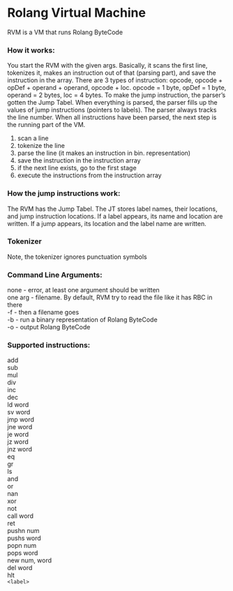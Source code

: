 
# Rolang Virtual Machine
 
 
RVM is a VM that runs Rolang ByteCode
 
 
### How it works:<br>
You start the RVM with the given args. Basically, it scans the first line, tokenizes it, makes an instruction out of that (parsing part), and save the instruction in the array. There are 3 types of instruction: opcode, opcode + opDef + operand + operand, opcode + loc. opcode = 1 byte, opDef = 1 byte, operand = 2 bytes, loc = 4 bytes. To make the jump instruction, the parser’s gotten the Jump Tabel. When everything is parsed, the parser fills up the values of jump instructions (pointers to labels). The parser always tracks the line number. When all instructions have been parsed, the next step is the running part of the VM.

<ol>
	<li>scan a line</li>
	<li>tokenize the line</li>
	<li>parse the line (it makes an instruction in bin. representation)</li>
	<li>save the instruction in the instruction array</li>
	<li>if the next line exists, go to the first stage </li>
	<li>execute the instructions from the instruction array</li>
</ol>
 
 
### How the jump instructions work: <br>
The RVM has the Jump Tabel. The JT stores label names, their locations, and jump instruction locations. If a label appears, its name and location are written. If a jump appears, its location and the label name are written.<br>


### Tokenizer
Note, the tokenizer ignores punctuation symbols

### Command Line Arguments:<br>
none - error, at least one argument should be written<br>
one arg - filename. By default, RVM try to read the file like it has RBC in there<br>
-f - then a filename goes<br>
-b - run a binary representation of Rolang ByteCode<br>
-o - output Rolang ByteCode<br>

### Supported instructions:<br>
add<br>
sub    <br>
mul    <br>
div    <br>
inc<br>
dec<br>
ld    word<br>
sv    word<br>
jmp    word<br>
jne    word<br>
je     word<br>
jz     word<br>
jnz     word<br>
eq<br>
gr<br>
ls<br>
and<br>
or<br>
nan<br>
xor<br>
not<br>
call   word<br>
ret <br>
pushn  num    <br>
pushs  word    <br>
popn   num    <br>
pops   word    <br>
new    num, word<br>
del    word<br>
hlt<br>
`<label>`<br>
